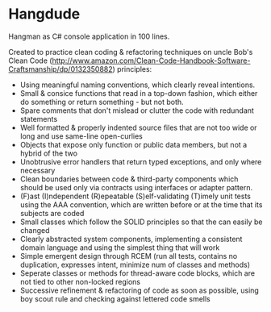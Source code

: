 Hangdude
========

Hangman as C# console application in 100 lines.  

Created to practice clean coding & refactoring techniques on uncle Bob's Clean Code (http://www.amazon.com/Clean-Code-Handbook-Software-Craftsmanship/dp/0132350882) principles:

- Using meaningful naming conventions, which clearly reveal intentions.
- Small & consice functions that read in a top-down fashion, which either do something or return something - but not both.
- Spare comments that don't mislead or clutter the code with redundant statements
- Well formatted & properly indented source files that are not too wide or long and use same-line open-curlies
- Objects that expose only function or public data members, but not a hybrid of the two
- Unobtrusive error handlers that return typed exceptions, and only where necessary
- Clean boundaries between code & third-party components which should be used only via contracts using interfaces or adapter pattern.
- (F)ast (I)ndependent (R)epeatable (S)elf-validating (T)imely unit tests using the AAA convention, which are written before or at the time that its subjects are coded
- Small classes which follow the SOLID principles so that the can easily be changed
- Clearly abstracted system components, implementing a consistent domain language and using the simplest thing that will work
- Simple emergent design through RCEM (run all tests, contains no duplication, expresses intent, minimize num of classes and methods)
- Seperate classes or methods for thread-aware code blocks, which are not tied to other non-locked regions
- Successive refinement & refactoring of code as soon as possible, using boy scout rule and checking against lettered code smells
